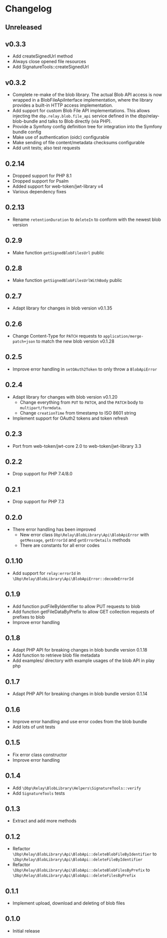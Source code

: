 # Changelog

## Unreleased

## v0.3.3

- Add createSignedUrl method
- Always close opened file resources
- Add SignatureTools::createSignedUrl

## v0.3.2

- Complete re-make of the blob library. The actual Blob API access is now wrapped in a BlobFileApiInterface implementation,
where the library provides a built-in HTTP access implementation.
- Add support for custom Blob File API implementations. This allows injecting the `dbp.relay.blob.file_api` service defined 
in the dbp/relay-blob-bundle and talks to Blob directly (via PHP).
- Provide a Symfony config definition tree for integration into the Symfony bundle config
- Make use of authentication (oidc) configurable
- Make sending of file content/metadata checksums configurable
- Add unit tests; also test requests

## 0.2.14

- Dropped support for PHP 8.1
- Dropped support for Psalm
- Added support for web-token/jwt-library v4
- Various dependency fixes

## 0.2.13
- Rename `retentionDuration` to `deleteIn` to conform with the newest blob version

## 0.2.9
- Make function `getSignedBlobFilesUrl` public

## 0.2.8
- Make function `getSignedBlobFilesUrlWithBody` public

## 0.2.7
- Adapt library for changes in blob version v0.1.35

## 0.2.6
- Change Content-Type for `PATCH` requests to `application/merge-patch+json`
  to match the new blob version v0.1.28

## 0.2.5
- Improve error handling in `setOAuth2Token` to only throw a `BlobApiError`

## 0.2.4 
- Adapt library for changes with blob version v0.1.20
  - Change everything from `PUT` to `PATCH`, and the `PATCH` body to `multipart/formdata`.
  - Change `creationTime` from timestamp to ISO 8601 string 
- Implement support for OAuth2 tokens and token refresh

## 0.2.3

- Port from web-token/jwt-core 2.0 to web-token/jwt-library 3.3

## 0.2.2

- Drop support for PHP 7.4/8.0

## 0.2.1

- Drop support for PHP 7.3

## 0.2.0
- There error handling has been improved
  - New error class `Dbp\Relay\BlobLibrary\Api\BlobApiError` with `getMessage`, `getErrorId` and `getErrorDetails` methods
  - There are constants for all error codes

## 0.1.10
- Add support for `relay:errorId` in `\Dbp\Relay\BlobLibrary\Api\BlobApiError::decodeErrorId`

## 0.1.9
- Add function putFileByIdentifier to allow PUT requests to blob
- Add function getFileDataByPrefix to allow GET collection requests of prefixes to blob
- Improve error handling

## 0.1.8

- Adapt PHP API for breaking changes in blob bundle version 0.1.18
- Add function to retrieve blob file metadata
- Add examples/ directory with example usages of the blob API in play php

## 0.1.7

- Adapt PHP API for breaking changes in blob bundle version 0.1.14

## 0.1.6

- Improve error handling and use error codes from the blob bundle
- Add lots of unit tests

## 0.1.5

- Fix error class constructor
- Improve error handling

## 0.1.4

- Add `\Dbp\Relay\BlobLibrary\Helpers\SignatureTools::verify`
- Add `SignatureTools` tests

## 0.1.3

- Extract and add more methods

## 0.1.2

- Refactor `\Dbp\Relay\BlobLibrary\Api\BlobApi::deleteBlobFileByIdentifier` to `\Dbp\Relay\BlobLibrary\Api\BlobApi::deleteFileByIdentifier`
- Refactor `\Dbp\Relay\BlobLibrary\Api\BlobApi::deleteBlobFilesByPrefix` to `\Dbp\Relay\BlobLibrary\Api\BlobApi::deleteFilesByPrefix`

## 0.1.1

- Implement upload, download and deleting of blob files

## 0.1.0

- Initial release
